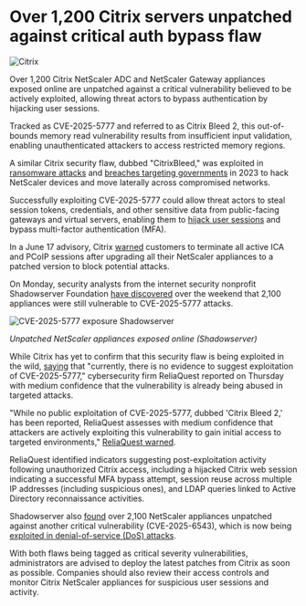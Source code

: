 # Over 1,200 Citrix servers unpatched against critical auth bypass flaw

![Citrix](https://www.bleepstatic.com/content/hl-images/2023/07/20/Citrix-headpic.jpg)

Over 1,200 Citrix NetScaler ADC and NetScaler Gateway appliances exposed online are unpatched against a critical vulnerability believed to be actively exploited, allowing threat actors to bypass authentication by hijacking user sessions.

Tracked as CVE-2025-5777 and referred to as Citrix Bleed 2, this out-of-bounds memory read vulnerability results from insufficient input validation, enabling unauthenticated attackers to access restricted memory regions.

A similar Citrix security flaw, dubbed "CitrixBleed," was exploited in [ransomware attacks](https://www.bleepingcomputer.com/news/security/lockbit-ransomware-exploits-citrix-bleed-in-attacks-10k-servers-exposed/) and [breaches targeting governments](https://www.bleepingcomputer.com/news/security/hackers-use-citrix-bleed-flaw-in-attacks-on-govt-networks-worldwide/) in 2023 to hack NetScaler devices and move laterally across compromised networks.

Successfully exploiting CVE-2025-5777 could allow threat actors to steal session tokens, credentials, and other sensitive data from public-facing gateways and virtual servers, enabling them to [hijack user sessions](https://www.bleepingcomputer.com/news/security/new-citrixbleed-2-netscaler-flaw-let-hackers-hijack-sessions/) and bypass multi-factor authentication (MFA).

In a June 17 advisory, Citrix [warned](https://support.citrix.com/support-home/kbsearch/article?articleNumber=CTX693420) customers to terminate all active ICA and PCoIP sessions after upgrading all their NetScaler appliances to a patched version to block potential attacks.

On Monday, security analysts from the internet security nonprofit Shadowserver Foundation [have discovered](https://dashboard.shadowserver.org/statistics/combined/time-series/?date%5Frange=other%5Frange&d1=2025-06-17&d2=2025-06-29&source=http%5Fvulnerable&source=http%5Fvulnerable6&tag=cve-2025-5777%2B&dataset=unique%5Fips&limit=100&group%5Fby=tag&stacking=overlap&auto%5Fupdate=on) over the weekend that 2,100 appliances were still vulnerable to CVE-2025-5777 attacks.

![CVE-2025-5777 exposure Shadowserver](https://www.bleepstatic.com/images/news/u/1109292/2025/CVE-2025-5777_exposure_Shadowserver.png)

_Unpatched NetScaler appliances exposed online (Shadowserver)_

While Citrix has yet to confirm that this security flaw is being exploited in the wild, [saying](https://www.netscaler.com/blog/news/netscaler-critical-security-updates-for-cve-2025-6543-and-cve-2025-5777/) that "currently, there is no evidence to suggest exploitation of CVE-2025-5777," cybersecurity firm ReliaQuest reported on Thursday with medium confidence that the vulnerability is already being abused in targeted attacks.

"While no public exploitation of CVE-2025-5777, dubbed 'Citrix Bleed 2,' has been reported, ReliaQuest assesses with medium confidence that attackers are actively exploiting this vulnerability to gain initial access to targeted environments," [ReliaQuest warned](https://www.bleepingcomputer.com/news/security/citrix-bleed-2-flaw-now-believed-to-be-exploited-in-attacks/).

ReliaQuest identified indicators suggesting post-exploitation activity following unauthorized Citrix access, including a hijacked Citrix web session indicating a successful MFA bypass attempt, session reuse across multiple IP addresses (including suspicious ones), and LDAP queries linked to Active Directory reconnaissance activities.

Shadowserver also [found](https://dashboard.shadowserver.org/statistics/combined/time-series/?date%5Frange=other%5Frange&d1=2025-06-17&d2=2025-06-29&source=http%5Fvulnerable&source=http%5Fvulnerable6&tag=cve-2025-6543%2B&dataset=unique%5Fips&limit=100&group%5Fby=tag&stacking=overlap&auto%5Fupdate=on) over 2,100 NetScaler appliances unpatched against another critical vulnerability (CVE-2025-6543), which is now being [exploited in denial-of-service (DoS) attacks](https://www.bleepingcomputer.com/news/security/citrix-warns-of-netscaler-vulnerability-exploited-in-dos-attacks/).

With both flaws being tagged as critical severity vulnerabilities, administrators are advised to deploy the latest patches from Citrix as soon as possible. Companies should also review their access controls and monitor Citrix NetScaler appliances for suspicious user sessions and activity.
